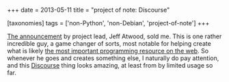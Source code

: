 +++
date = 2013-05-11
title = "project of note: Discourse"

[taxonomies]
tags = ['non-Python', 'non-Debian', 'project-of-note']
+++

[The announcement] by project lead, Jeff Atwood, sold me. This is one
rather incredible guy, a game changer of sorts, most notable for helping
create what is likely [the most important programming resource on the
web]. So whenever he goes and creates something else, I naturally do pay
attention, and this [Discourse] thing looks amazing, at least from by
limited usage so far.

  [The announcement]: http://www.codinghorror.com/blog/2013/02/civilized-discourse-construction-kit.html
  [the most important programming resource on the web]: http://stackoverflow.com
  [Discourse]: http://www.discourse.org
